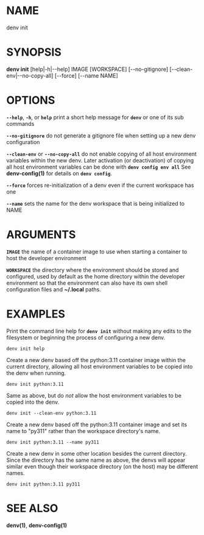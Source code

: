 # NAME

denv init

# SYNOPSIS

**denv init** [help|-h|--help] IMAGE [WORKSPACE] [--no-gitignore] [--clean-env|--no-copy-all] [--force] [--name NAME]

# OPTIONS

**`--help`**, **`-h`**, or **`help`** print a short help message for **`denv`** or one of its sub commands

**`--no-gitignore`** do not generate a gitignore file when setting up a new denv configuration

**`--clean-env`** or **`--no-copy-all`** do not enable copying of all host environment variables within the new denv.
  Later activation (or deactivation) of copying all host environment variables can be done with **`denv config env all`**
  See **denv-config(1)** for details on **`denv config`**.

**`--force`** forces re-initialization of a denv even if the current workspace has one

**`--name`** sets the name for the denv workspace that is being initialized to NAME

# ARGUMENTS

**`IMAGE`**   the name of a container image to use when starting a container to host the developer environment

**`WORKSPACE`** the directory where the environment should be stored and configured, used by default
              as the home directory within the developer environment so that the environment can also
              have its own shell configuration files and **~/.local** paths.

# EXAMPLES

Print the command line help for **`denv init`** without making any edits to the filesystem or beginning
the process of configuring a new denv.

    denv init help

Create a new denv based off the python:3.11 container image within the current directory,
allowing all host environment variables to be copied into the denv when running.

    denv init python:3.11

Same as above, but do _not_ allow the host environment variables to be copied into the denv.

    denv init --clean-env python:3.11

Create a new denv based off the python:3.11 container image and set its name to "py311" rather
than the workspace directory's name.

    denv init python:3.11 --name py311

Create a new denv in some other location besides the current directory. Since the directory has
the same name as above, the denvs will appear similar even though their workspace directory
(on the host) may be different names.

    denv init python:3.11 py311

# SEE ALSO

**denv(1)**, **denv-config(1)**
